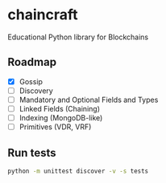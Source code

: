 # chaincraft
Educational Python library for Blockchains

## Roadmap

- [x] Gossip
- [ ] Discovery
- [ ] Mandatory and Optional Fields and Types
- [ ] Linked Fields (Chaining)
- [ ] Indexing (MongoDB-like)
- [ ] Primitives (VDR, VRF)

## Run tests

```bash
python -m unittest discover -v -s tests
```
